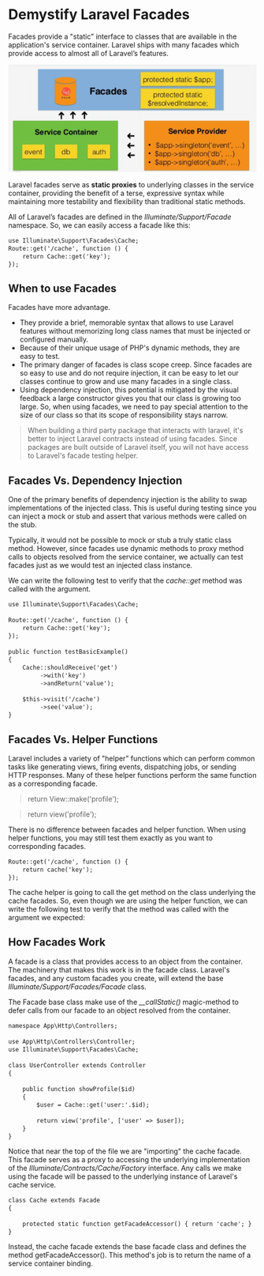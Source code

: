 # Demystify Laravel Facades

Facades provide a "static" interface to classes that are available in the application's service container. Laravel ships with many facades which provide access to almost all of Laravel’s features.

![Laravel-Facades](images/Laravel-Facades.png)

Laravel facades serve as **static proxies** to underlying classes in the service container, providing the benefit of a terse, expressive syntax while maintaining more testability and flexibility than traditional static methods.

All of Laravel’s facades are defined in the *Illuminate/Support/Facade* namespace. So, we can easily access a facade like this:

```
use Illuminate\Support\Facades\Cache;
Route::get('/cache', function () {
    return Cache::get('key');
});
```

## When to use Facades
Facades have more advantage.
- They provide a brief, memorable syntax that allows to use Laravel features without memorizing long class names that must be injected or configured manually.
- Because of their unique usage of PHP's dynamic methods, they are easy to test.
- The primary danger of facades is class scope creep. Since facades are so easy to use and do not require injection, it can be easy to let our classes continue to grow and use many facades in a single class.
- Using dependency injection, this potential is mitigated by the visual feedback a large constructor gives you that our class is growing too large. So, when using facades, we need to pay special attention to the size of our class so that its scope of responsibility stays narrow.

>When building a third party package that interacts with laravel, it's better to inject Laravel contracts instead of using facades. Since packages are built outside of Laravel itself, you will not have access to Laravel's facade testing helper.

## Facades Vs. Dependency Injection

One of the primary benefits of dependency injection is the ability to swap implementations of the injected class. This is useful during testing since you can inject a mock or stub and assert that various methods were called on the stub.

Typically, it would not be possible to mock or stub a truly static class method. However, since facades use dynamic methods to proxy method calls to objects resolved from the service container, we actually can test facades just as we would test an injected class instance.

We can write the following test to verify that the *cache::get* method was called with the argument.

```
use Illuminate\Support\Facades\Cache;

Route::get('/cache', function () {
    return Cache::get('key');
});

public function testBasicExample()
{
    Cache::shouldReceive('get')
         ->with('key')
         ->andReturn('value');

    $this->visit('/cache')
         ->see('value');
}
```

## Facades Vs. Helper Functions

Laravel includes a variety of "helper" functions which can perform common tasks like generating views, firing events, dispatching jobs, or sending HTTP responses. Many of these helper functions perform the same function as a corresponding facade.

> return View::make('profile');

> return view('profile');

There is no difference between facades and helper function. When using helper functions, you may still test them exactly as you want to corresponding facades.
```
Route::get('/cache', function () {
    return cache('key');
});
```
The cache helper is going to call the get method on the class underlying the cache facades. So, even though we are using the helper function, we can write the following test to verify that the method was called with the argument we expected:

## How Facades Work

A facade is a class that provides access to an object from the container. The machinery that makes this work is in the facade class. Laravel's facades, and any custom facades you create, will extend the base *Illuminate/Support/Facades/Facade* class.

The Facade base class make use of the *__callStatic()* magic-method to defer calls from our facade to an object resolved from the container.

```
namespace App\Http\Controllers;

use App\Http\Controllers\Controller;
use Illuminate\Support\Facades\Cache;

class UserController extends Controller
{

    public function showProfile($id)
    {
        $user = Cache::get('user:'.$id);

        return view('profile', ['user' => $user]);
    }
}
```
Notice that near the top of the file we are "importing" the cache facade. This facade serves as a proxy to accessing the underlying implementation of the *Illuminate/Contracts/Cache/Factory* interface. Any calls we make using the facade will be passed to the underlying instance of Laravel's cache service.

```
class Cache extends Facade
{

    protected static function getFacadeAccessor() { return 'cache'; }
}
```
Instead, the cache facade extends the base facade class and defines the method getFacadeAccessor(). This method's job is to return the name of a service container binding.
